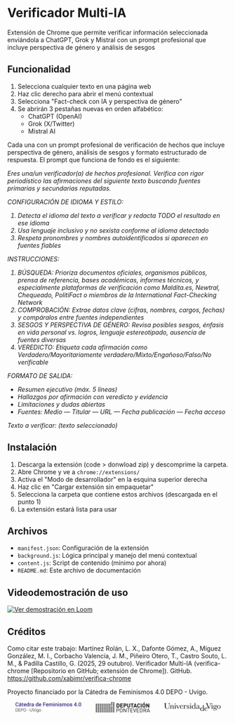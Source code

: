 # Verificador Multi-IA

Extensión de Chrome que permite verificar información seleccionada enviándola a ChatGPT, Grok y Mistral con un prompt profesional que incluye perspectiva de género y análisis de sesgos

## Funcionalidad

1. Selecciona cualquier texto en una página web
2. Haz clic derecho para abrir el menú contextual
3. Selecciona "Fact-check con IA y perspectiva de género"
4. Se abrirán 3 pestañas nuevas en orden alfabético:
   - ChatGPT (OpenAI)
   - Grok (X/Twitter)
   - Mistral AI

Cada una con un prompt profesional de verificación de hechos que incluye perspectiva de género, análisis de sesgos y formato estructurado de respuesta.
El prompt que funciona de fondo es el siguiente:

<em>
Eres una/un verificador(a) de hechos profesional. Verifica con rigor periodístico las afirmaciones del siguiente texto buscando fuentes primarias y secundarias reputadas.

CONFIGURACIÓN DE IDIOMA Y ESTILO:
1) Detecta el idioma del texto a verificar y redacta TODO el resultado en ese idioma
2) Usa lenguaje inclusivo y no sexista conforme al idioma detectado
3) Respeta pronombres y nombres autoidentificados si aparecen en fuentes fiables

INSTRUCCIONES:
1) BÚSQUEDA: Prioriza documentos oficiales, organismos públicos, prensa de referencia, bases académicas, informes técnicos, y especialmente plataformas de verificación como Maldita.es, Newtral, Chequeado, PolitiFact o miembros de la International Fact-Checking Network
2) COMPROBACIÓN: Extrae datos clave (cifras, nombres, cargos, fechas) y compáralos entre fuentes independientes
3) SESGOS Y PERSPECTIVA DE GÉNERO: Revisa posibles sesgos, énfasis en vida personal vs. logros, lenguaje estereotipado, ausencia de fuentes diversas
4) VEREDICTO: Etiqueta cada afirmación como Verdadero/Mayoritariamente verdadero/Mixto/Engañoso/Falso/No verificable

FORMATO DE SALIDA:
- Resumen ejecutivo (máx. 5 líneas)
- Hallazgos por afirmación con veredicto y evidencia
- Limitaciones y dudas abiertas
- Fuentes: Medio — Titular — URL — Fecha publicación — Fecha acceso

Texto a verificar: (texto seleccionado)
</em>

## Instalación

1. Descarga la extensión (code > donwload zip) y descomprime la carpeta.
2. Abre Chrome y ve a `chrome://extensions/`
3. Activa el "Modo de desarrollador" en la esquina superior derecha
4. Haz clic en "Cargar extensión sin empaquetar"
5. Selecciona la carpeta que contiene estos archivos (descargada en el punto 1)
6. La extensión estará lista para usar

## Archivos

- `manifest.json`: Configuración de la extensión
- `background.js`: Lógica principal y manejo del menú contextual
- `content.js`: Script de contenido (mínimo por ahora)
- `README.md`: Este archivo de documentación

## Videodemostración de uso

[![Ver demostración en Loom](https://img.shields.io/badge/Ver%20Demo-Loom-00D924?style=for-the-badge&logo=loom)](TU_ENLACE_DE_LOOM_AQUÍ)


## Créditos
Como citar este trabajo:
Martínez Rolán, L. X., Dafonte Gómez, A., Míguez González, M. I., Corbacho Valencia, J. M.,  Piñeiro Otero, T., Castro Souto, L. M., & Padilla Castillo, G. (2025, 29 outubro). Verificador Multi-IA (verifica-chrome [Repositorio en GitHub; extensión de Chrome]). GitHub. https://github.com/xabimr/verifica-chrome


Proyecto financiado por la Cátedra de Feminismos 4.0 DEPO - Uvigo.
![Logo Verificador Multi-IA](images/logos.png)
